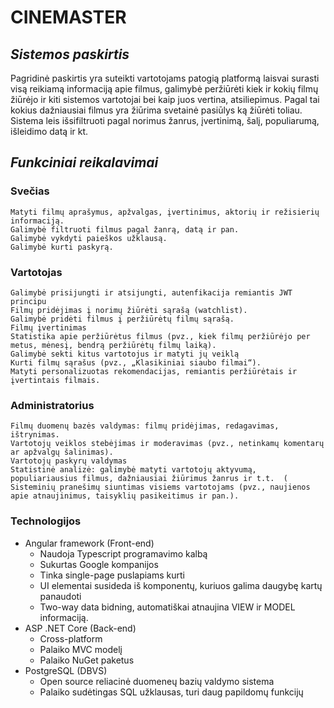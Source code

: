 # **CINEMASTER**
## _Sistemos paskirtis_
Pagridinė paskirtis yra suteikti vartotojams patogią platformą laisvai surasti visą reikiamą informaciją apie filmus,
galimybė peržiūrėti kiek ir kokių filmų žiūrėjo ir kiti sistemos vartotojai bei kaip juos vertina, atsiliepimus. Pagal tai kokius dažniausiai filmus yra žiūrima
svetainė pasiūlys ką žiūrėti toliau. Sistema leis išsifiltruoti pagal norimus žanrus, įvertinimą, šalį, populiarumą, išleidimo datą ir kt.
## _Funkciniai reikalavimai_
### **Svečias**

    Matyti filmų aprašymus, apžvalgas, įvertinimus, aktorių ir režisierių informaciją.
    Galimybė filtruoti filmus pagal žanrą, datą ir pan.
    Galimybė vykdyti paieškos užklausą.
    Galimybė kurti paskyrą.

### **Vartotojas**

    Galimybė prisijungti ir atsijungti, autenfikacija remiantis JWT principu
    Filmų pridėjimas į norimų žiūrėti sąrašą (watchlist).
    Galimybė pridėti filmus į peržiūrėtų filmų sąrašą.
    Filmų įvertinimas
    Statistika apie peržiūrėtus filmus (pvz., kiek filmų peržiūrėjo per metus, mėnesį, bendrą peržiūrėtų filmų laiką).
    Galimybė sekti kitus vartotojus ir matyti jų veiklą 
    Kurti filmų sąrašus (pvz., „Klasikiniai siaubo filmai“).
    Matyti personalizuotas rekomendacijas, remiantis peržiūrėtais ir įvertintais filmais.

### **Administratorius**
    
    Filmų duomenų bazės valdymas: filmų pridėjimas, redagavimas, ištrynimas.
    Vartotojų veiklos stebėjimas ir moderavimas (pvz., netinkamų komentarų ar apžvalgų šalinimas).
    Vartotojų paskyrų valdymas
    Statistinė analizė: galimybė matyti vartotojų aktyvumą, populiariausius filmus, dažniausiai žiūrimus žanrus ir t.t.  (
    Sisteminių pranešimų siuntimas visiems vartotojams (pvz., naujienos apie atnaujinimus, taisyklių pasikeitimus ir pan.).
### Technologijos
- Angular framework (Front-end)
  - Naudoja Typescript programavimo kalbą
  - Sukurtas Google kompanijos
  - Tinka single-page puslapiams kurti
  - UI elementai susideda iš komponentų, kuriuos galima daugybę kartų panaudoti
  - Two-way data bidning, automatiškai atnaujina VIEW ir MODEL informaciją.
- ASP .NET Core (Back-end)
  - Cross-platform
  - Palaiko MVC modelį
  - Palaiko NuGet paketus
- PostgreSQL (DBVS)
  - Open source reliacinė duomeneų bazių valdymo sistema
  - Palaiko sudėtingas SQL užklausas, turi daug papildomų funkcijų

